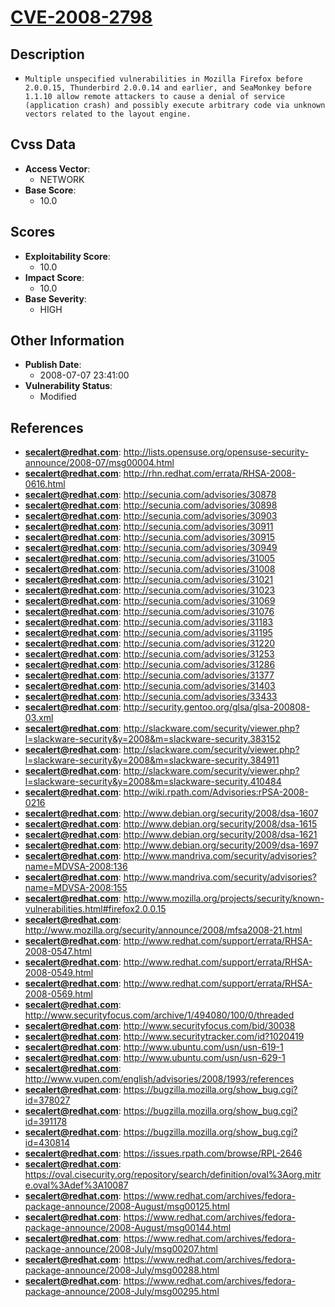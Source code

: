 
# [CVE-2008-2798](https://cve.mitre.org/cgi-bin/cvename.cgi?name=CVE-2008-2798)

## Description

- `Multiple unspecified vulnerabilities in Mozilla Firefox before 2.0.0.15, Thunderbird 2.0.0.14 and earlier, and SeaMonkey before 1.1.10 allow remote attackers to cause a denial of service (application crash) and possibly execute arbitrary code via unknown vectors related to the layout engine.`

## Cvss Data

- **Access Vector**:
  - NETWORK
- **Base Score**:
  - 10.0

## Scores

- **Exploitability Score**:
  - 10.0
- **Impact Score**:
  - 10.0
- **Base Severity**:
  - HIGH

## Other Information

- **Publish Date**:
  - 2008-07-07 23:41:00
- **Vulnerability Status**:
  - Modified

## References

- **secalert@redhat.com**: http://lists.opensuse.org/opensuse-security-announce/2008-07/msg00004.html
- **secalert@redhat.com**: http://rhn.redhat.com/errata/RHSA-2008-0616.html
- **secalert@redhat.com**: http://secunia.com/advisories/30878
- **secalert@redhat.com**: http://secunia.com/advisories/30898
- **secalert@redhat.com**: http://secunia.com/advisories/30903
- **secalert@redhat.com**: http://secunia.com/advisories/30911
- **secalert@redhat.com**: http://secunia.com/advisories/30915
- **secalert@redhat.com**: http://secunia.com/advisories/30949
- **secalert@redhat.com**: http://secunia.com/advisories/31005
- **secalert@redhat.com**: http://secunia.com/advisories/31008
- **secalert@redhat.com**: http://secunia.com/advisories/31021
- **secalert@redhat.com**: http://secunia.com/advisories/31023
- **secalert@redhat.com**: http://secunia.com/advisories/31069
- **secalert@redhat.com**: http://secunia.com/advisories/31076
- **secalert@redhat.com**: http://secunia.com/advisories/31183
- **secalert@redhat.com**: http://secunia.com/advisories/31195
- **secalert@redhat.com**: http://secunia.com/advisories/31220
- **secalert@redhat.com**: http://secunia.com/advisories/31253
- **secalert@redhat.com**: http://secunia.com/advisories/31286
- **secalert@redhat.com**: http://secunia.com/advisories/31377
- **secalert@redhat.com**: http://secunia.com/advisories/31403
- **secalert@redhat.com**: http://secunia.com/advisories/33433
- **secalert@redhat.com**: http://security.gentoo.org/glsa/glsa-200808-03.xml
- **secalert@redhat.com**: http://slackware.com/security/viewer.php?l=slackware-security&y=2008&m=slackware-security.383152
- **secalert@redhat.com**: http://slackware.com/security/viewer.php?l=slackware-security&y=2008&m=slackware-security.384911
- **secalert@redhat.com**: http://slackware.com/security/viewer.php?l=slackware-security&y=2008&m=slackware-security.410484
- **secalert@redhat.com**: http://wiki.rpath.com/Advisories:rPSA-2008-0216
- **secalert@redhat.com**: http://www.debian.org/security/2008/dsa-1607
- **secalert@redhat.com**: http://www.debian.org/security/2008/dsa-1615
- **secalert@redhat.com**: http://www.debian.org/security/2008/dsa-1621
- **secalert@redhat.com**: http://www.debian.org/security/2009/dsa-1697
- **secalert@redhat.com**: http://www.mandriva.com/security/advisories?name=MDVSA-2008:136
- **secalert@redhat.com**: http://www.mandriva.com/security/advisories?name=MDVSA-2008:155
- **secalert@redhat.com**: http://www.mozilla.org/projects/security/known-vulnerabilities.html#firefox2.0.0.15
- **secalert@redhat.com**: http://www.mozilla.org/security/announce/2008/mfsa2008-21.html
- **secalert@redhat.com**: http://www.redhat.com/support/errata/RHSA-2008-0547.html
- **secalert@redhat.com**: http://www.redhat.com/support/errata/RHSA-2008-0549.html
- **secalert@redhat.com**: http://www.redhat.com/support/errata/RHSA-2008-0569.html
- **secalert@redhat.com**: http://www.securityfocus.com/archive/1/494080/100/0/threaded
- **secalert@redhat.com**: http://www.securityfocus.com/bid/30038
- **secalert@redhat.com**: http://www.securitytracker.com/id?1020419
- **secalert@redhat.com**: http://www.ubuntu.com/usn/usn-619-1
- **secalert@redhat.com**: http://www.ubuntu.com/usn/usn-629-1
- **secalert@redhat.com**: http://www.vupen.com/english/advisories/2008/1993/references
- **secalert@redhat.com**: https://bugzilla.mozilla.org/show_bug.cgi?id=378027
- **secalert@redhat.com**: https://bugzilla.mozilla.org/show_bug.cgi?id=391178
- **secalert@redhat.com**: https://bugzilla.mozilla.org/show_bug.cgi?id=430814
- **secalert@redhat.com**: https://issues.rpath.com/browse/RPL-2646
- **secalert@redhat.com**: https://oval.cisecurity.org/repository/search/definition/oval%3Aorg.mitre.oval%3Adef%3A10087
- **secalert@redhat.com**: https://www.redhat.com/archives/fedora-package-announce/2008-August/msg00125.html
- **secalert@redhat.com**: https://www.redhat.com/archives/fedora-package-announce/2008-August/msg00144.html
- **secalert@redhat.com**: https://www.redhat.com/archives/fedora-package-announce/2008-July/msg00207.html
- **secalert@redhat.com**: https://www.redhat.com/archives/fedora-package-announce/2008-July/msg00288.html
- **secalert@redhat.com**: https://www.redhat.com/archives/fedora-package-announce/2008-July/msg00295.html
